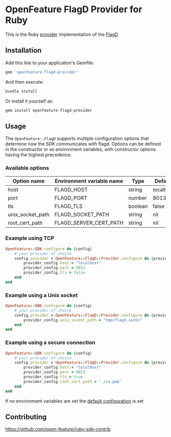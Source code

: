 # OpenFeature FlagD Provider for Ruby

This is the Ruby [provider](https://docs.openfeature.dev/docs/specification/sections/providers) implementation of the [FlagD](https://github.com/open-feature/flagd)
## Installation

Add this line to your application's Gemfile:

```ruby
gem 'openfeature-flagd-provider'
```

And then execute:

```sh
bundle install
```

Or install it yourself as:

```sh
gem install openfeature-flagd-provider
```

## Usage

The `OpenFeature::FlagD` supports multiple configuration options that determine now the SDK communicates with flagd.
Options can be defined in the constructor or as environment variables, with constructor options having the highest precedence.

### Available options

| Option name       | Environment variable name | Type    | Default   |
| -----------       | ------------------------- | ------- | --------- |
| host              | FLAGD_HOST                | string  | localhost |
| port              | FLAGD_PORT                | number  | 8013      |
| tls               | FLAGD_TLS                 | boolean | false     |
| unix_socket_path  | FLAGD_SOCKET_PATH         | string  | nil       |
| root_cert_path    | FLAGD_SERVER_CERT_PATH    | string  | nil       |

### Example using TCP

```ruby
OpenFeature::SDK.configure do |config|
    # your provider of choice
    config.provider = OpenFeature::FlagD::Provider.configure do |provider_config|
        provider_config.host = "localhost"
        provider_config.port = 8013
        provider_config.tls = false
    end
end
```

### Example using a Unix socket

```ruby
OpenFeature::SDK.configure do |config|
    # your provider of choice
    config.provider = OpenFeature::FlagD::Provider.configure do |provider_config|
        provider_config.unix_socket_path = "tmp/flagd.socks"
    end
end
```


### Example using a secure connection

```ruby
OpenFeature::SDK.configure do |config|
    # your provider of choice
    config.provider = OpenFeature::FlagD::Provider.configure do |provider_config|
        provider_config.host = "localhost"
        provider_config.port = 8013
        provider_config.tls = true
        provider_config.root_cert_path = './ca.pem'
    end
end
```


If no environment variables are set the [default configuration](./lib/openfeature/flagd/provider/configuration.rb) is set

## Contributing

https://github.com/open-feature/ruby-sdk-contrib
